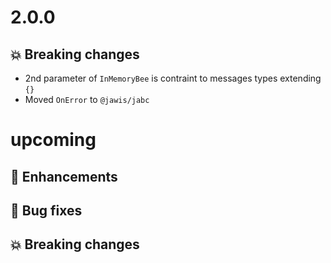 # 2.0.0

## :boom: Breaking changes

- 2nd parameter of `InMemoryBee` is contraint to messages types extending `{}`
- Moved `OnError` to `@jawis/jabc`

# upcoming

## :tada: Enhancements

## :bug: Bug fixes

## :boom: Breaking changes
